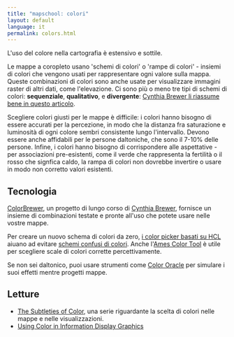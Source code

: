 ```yaml
---
title: "mapschool: colori"
layout: default
language: it
permalink: colors.html
---
```


L'uso del colore nella cartografia è estensivo e sottile.

Le mappe a coropleto usano 'schemi di colori' o 'rampe di colori' - insiemi di colori che vengono usati per rappresentare ogni valore sulla mappa. Queste combinazioni di colori sono anche usate per visualizzare immagini raster di altri dati, come l'elevazione. Ci sono più o meno tre tipi di schemi di colori: **sequenziale**, **qualitativo**, e **divergente**: [Cynthia Brewer li riassume bene in questo articolo](http://colorbrewer2.org/learnmore/schemes_full.html).

Scegliere colori giusti per le mappe è difficile: i colori hanno bisogno di essere accurati per la percezione, in modo che la distanza fra saturazione e luminosità di ogni colore sembri consistente lungo l'intervallo. Devono essere anche affidabili per le persone daltoniche, che sono il 7-10% delle persone. Infine, i colori hanno bisogno di corrispondere alle aspettative - per associazioni pre-esistenti, come il verde che rappresenta la fertilità o il rosso che signfica caldo, la rampa di colori non dovrebbe invertire o usare in modo non corretto valori esistenti.

## Tecnologia

[ColorBrewer](http://colorbrewer2.org/), un progetto di lungo corso di [Cynthia Brewer](http://www.personal.psu.edu/cab38/), fornisce un insieme di combinazioni testate e pronte all'uso che potete usare nelle vostre mappe.

Per creare un nuovo schema di colori da zero, [i color picker basati su HCL](http://vis4.net/labs/colorvis/embed.html?m=hcl&gradients=6) aiuano ad evitare [schemi confusi di colori](http://vis4.net/blog/posts/avoid-equidistant-hsv-colors/). Anche l'[Ames Color Tool](http://colorusage.arc.nasa.gov/ColorTool.php) è utile per scegliere scale di colori corrette percettivamente.

Se non sei daltonico, puoi usare strumenti come [Color Oracle](http://colororacle.org/) per simulare i suoi effetti mentre progetti mappe.

## Letture

* [The Subtleties of Color](http://earthobservatory.nasa.gov/blogs/elegantfigures/2013/08/05/subtleties-of-color-part-1-of-6/), una serie riguardante la scelta di colori nelle mappe e nelle visualizzazioni.
* [Using Color in Information Display Graphics](http://colorusage.arc.nasa.gov/)
